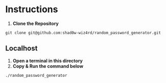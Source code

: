 # Instructions
1. **Clone the Repository**
```
git clone git@github.com:shad0w-wiz4rd/random_password_generator.git
```
## Localhost
1. **Open a terminal in this directory**
2. **Copy & Run the command below**
```
./random_password_generator
```
